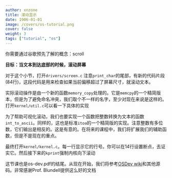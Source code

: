 ```yaml
---
author: xnzone 
title: 滚动显示
date: 1906-01-01
image: /covers/os-tutorial.png
cover: false 
weight: 3
tags: ["tutorial", "os"]
---
```


你需要通过谷歌预先了解的概念：scroll

**目标：当文本到达底部的时候，滚动屏幕**

对于这个小节，打开`drivers/screen.c` 注意`print_char`的尾部，有新的代码片段(84行)，这段代码是用来检查如果当前偏移超过了屏幕尺寸，就滚动文本。

实际滚动操作是由一个新的函数`memory_copy`处理的。它是`memcpy`的一个精简版本，但是为了避免命名冲突，我们取个不一样的名字，至少对现在来说是这样的。打开`kernel/util.c`可以看一下具体的实现

为了帮助可视化滚动，我们也要实现一个函数把整数转换为文本的函数`int_to_ascii`。同样的，这也是标准`itoa`的一个精简版的实现。注意整数有多位数，它们输出是相反的。这是有意的。在将来的课程中，我们将扩展我们的辅助函数，但是不是现在的重点。

最终打开`kernel/kernel.c`。每一行显示它的行号。你可以在14行设置断点，去证实它。然后接下来的`kprint`强制内核向下滚动

这节课也是os-dev.pdf的结尾。从现在开始，我们将参考[OSDev wiki](http://wiki.osdev.org/Meaty_Skeleton)和其他源码。非常感谢Prof. Blundell提供这么好的文档